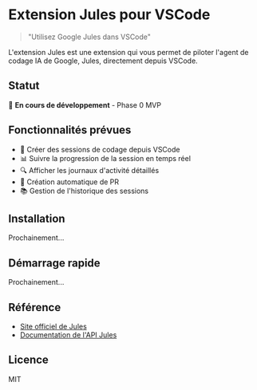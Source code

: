 # Extension Jules pour VSCode

> "Utilisez Google Jules dans VSCode"

L'extension Jules est une extension qui vous permet de piloter l'agent de codage IA de Google, Jules, directement depuis VSCode.

## Statut

🚧 **En cours de développement** - Phase 0 MVP

## Fonctionnalités prévues

- 📝 Créer des sessions de codage depuis VSCode
- 📊 Suivre la progression de la session en temps réel
- 🔍 Afficher les journaux d'activité détaillés
- 🚀 Création automatique de PR
- 📚 Gestion de l'historique des sessions

## Installation

Prochainement...

## Démarrage rapide

Prochainement...

## Référence

- [Site officiel de Jules](https://jules.google/docs)
- [Documentation de l'API Jules](https://developers.google.com/jules/api)

## Licence

MIT